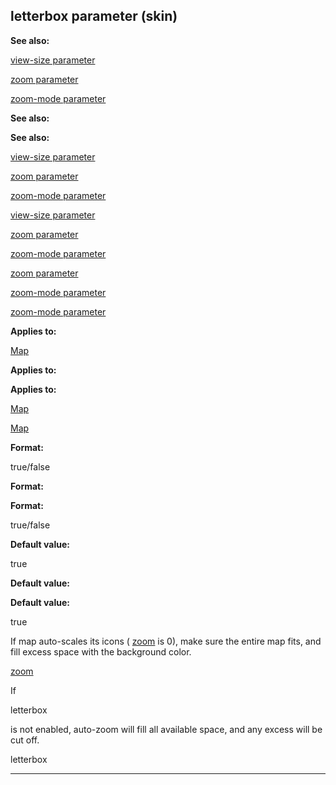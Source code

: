 

 letterbox parameter (skin)
----------------------------




**See also:** 


[view-size parameter](#/{skin}/param/view-size) 

[zoom parameter](#/{skin}/param/zoom) 

[zoom-mode parameter](#/{skin}/param/zoom-mode) 





**See also:** 

**See also:**

[view-size parameter](#/{skin}/param/view-size) 

[zoom parameter](#/{skin}/param/zoom) 

[zoom-mode parameter](#/{skin}/param/zoom-mode) 



[view-size parameter](#/{skin}/param/view-size)

[zoom parameter](#/{skin}/param/zoom) 

[zoom-mode parameter](#/{skin}/param/zoom-mode) 


[zoom parameter](#/{skin}/param/zoom)

[zoom-mode parameter](#/{skin}/param/zoom-mode) 

[zoom-mode parameter](#/{skin}/param/zoom-mode)


**Applies to:** 


[Map](#/{skin}/control/map) 



**Applies to:** 

**Applies to:**

[Map](#/{skin}/control/map) 

[Map](#/{skin}/control/map)


**Format:** 


 true/false
 


**Format:** 

**Format:**

 true/false



**Default value:** 


 true
 


**Default value:** 

**Default value:**

 true


 If map auto-scales its icons (
 [zoom](#/{skin}/param/zoom) 
 is 0), make sure the entire map fits, and fill excess space with the background color.



[zoom](#/{skin}/param/zoom)

 If
 
 letterbox
 
 is not enabled, auto-zoom will fill all available space, and any excess will be cut off.




 letterbox



---



